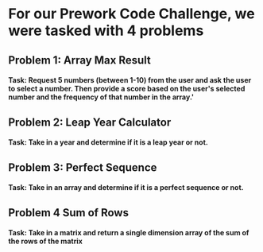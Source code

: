 # For our Prework Code Challenge, we were tasked with 4 problems

## Problem 1: Array Max Result
#### Task: Request 5 numbers (between 1-10) from the user and ask the user to select a number. Then provide a score based on the user's selected number and the frequency of that number in the array.'

## Problem 2: Leap Year Calculator
#### Task: Take in a year and determine if it is a leap year or not.

## Problem 3: Perfect Sequence
#### Task: Take in an array and determine if it is a perfect sequence or not.

## Problem 4 Sum of Rows
#### Task: Take in a matrix and return a single dimension array of the sum of the rows of the matrix
